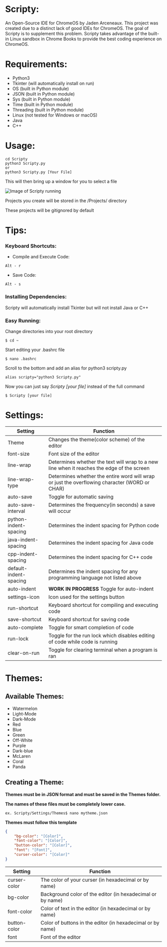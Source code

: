 

# Scripty:
An Open-Source IDE for ChromeOS by Jaden Arceneaux. This project was created due to a distinct lack of good IDEs for ChromeOS. The goal of Scripty is to supplement this problem. Scripty takes advantage of the built-in Linux sandbox in Chrome Books to provide the best coding experience on ChromeOS.

# Requirements:
  - Python3
  - Tkinter (will automatically install on run)
  - OS (built in Python module)
  - JSON (built in Python module)
  - Sys (built in Python module)
  - Time (built in Python module)
  - Threading  (built in Python module)
  - Linux (not tested for Windows or macOS)
  - Java
  - C++

# Usage:
```
cd Scripty
python3 Scripty.py
or
python3 Scripty.py [Your File]
```
This will then bring up a window for you to select a file

![Image of Scripty running](https://i.postimg.cc/HkR1SSNz/IMAGE3.png)

Projects you create will be stored in the /Projects/ directory

These projects will be gitignored by default 

# Tips:

### Keyboard Shortcuts:
- Compile and Execute Code:
```
Alt - r
```
- Save Code:
```
Alt - s
```

### Installing Dependencies:
Scripty will automatically install Tkinter but will not install Java or C++

### Easy Running:
Change directories into your root directory
```
$ cd ~
```
Start editing your .bashrc file
```
$ nano .bashrc
```
Scroll to the bottom and add an alias for python3 scripty.py
```
alias scripty="python3 Scripty.py"
```
Now you can just say *Scripty [your file]* instead of the full command
```
$ Scripty [your file]
```

# Settings:
Setting | Function
------------ | -------------
Theme | Changes the theme(color scheme) of the editor
font-size | Font size of the editor
line-wrap | Determines whether the text will wrap to a new line when it reaches the edge of the screen
line-wrap-type | Determines whether the entire word will wrap or just the overflowing character (WORD or CHAR)
auto-save | Toggle for automatic saving
auto-save-interval | Determines the frequency(in seconds) a save will occur
python-indent-spacing | Determines the indent spacing for Python code
java-indent-spacing | Determines the indent spacing for Java code
cpp-indent-spacing | Determines the indent spacing for C++ code
default-indent-spacing | Determines the indent spacing for any programming language not listed above
auto-indent | **WORK IN PROGRESS** Toggle for auto-indent
settings-icon | Icon used for the settings button
run-shortcut | Keyboard shortcut for compiling and executing code
save-shortcut | Keyboard shortcut for saving code
auto-complete | Toggle for smart completion of code
run-lock | Toggle for the run lock which disables editing of code while code is running
clear-on-run | Toggle for clearing terminal when a program is ran

# Themes:
## Available Themes:

 - Watermelon
 - Light-Mode
 - Dark-Mode
 - Red
 - Blue
 - Green
 - Off-White
 - Purple
 - Dark-blue
 - McLaren
 - Coral
 - Panda

## Creating a Theme:
**Themes must be in JSON format and must be saved in the Themes folder.**

**The names of these files must be completely lower case.**
```
ex. Scripty/Settings/Themes$ nano mytheme.json
```

**Themes must follow this template**
```json
{
    "bg-color": "[Color]",
    "font-color": "[Color]",
    "button-color": "[Color]",
    "font": "[Font]",
    "curser-color": "[Color]"
}
```
Setting | Function
------------ | -------------
curser-color | The color of your curser (in hexadecimal or by name)
bg-color | Background color of the editor (in hexadecimal or by name)
font-color | Color of text in the editor (in hexadecimal or by name)
button-color | Color of buttons in the editor (in hexadecimal or by name)
font | Font of the editor

<!--stackedit_data:
eyJoaXN0b3J5IjpbMTc2ODExMjUwLC0xMDA3OTE4Mzk5LC0yND
UyMzMwNTYsLTM2NjMzODc2NywtMjEyMDgwNzU0OCwtODk5NjIx
NjY2LC0yMDgyNDcxNDEyLDEyNjkzOTA0OTEsMTk4MTkzNTk4Ni
w0NTkwMzY4ODcsMTQ3MTg1MzI5NF19
-->
